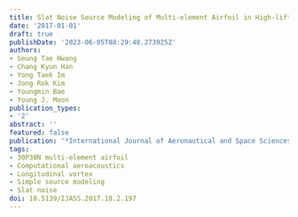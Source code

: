 ```yaml
---
title: Slat Noise Source Modeling of Multi-element Airfoil in High-lift Configuration
date: '2017-01-01'
draft: true
publishDate: '2023-06-05T08:29:48.273925Z'
authors:
- Seung Tae Hwang
- Chang Kyun Han
- Yong Taek Im
- Jong Rok Kim
- Youngmin Bae
- Young J. Moon
publication_types:
- '2'
abstract: ''
featured: false
publication: '*International Journal of Aeronautical and Space Sciences*'
tags:
- 30P30N multi-element airfoil
- Computational aeroacoustics
- Longitudinal vortex
- Simple source modeling
- Slat noise
doi: 10.5139/IJASS.2017.18.2.197
---
```


